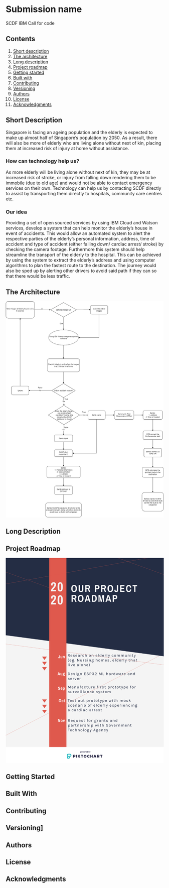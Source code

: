 # Submission name
SCDF IBM Call for code

## Contents

1. [Short description](#short-description)
1. [The architecture](#the-architecture)
1. [Long description](#long-description)
1. [Project roadmap](#project-roadmap)
1. [Getting started](#getting-started)
1. [Built with](#built-with)
1. [Contributing](#contributing)
1. [Versioning](#versioning)
1. [Authors](#authors)
1. [License](#license)
1. [Acknowledgments](#acknowledgments)


## Short Description

Singapore is facing an ageing population and the elderly is expected to make up almost half of Singapore’s population by 2050. As a result, there will also be more of elderly who are living alone without next of kin, placing them at increased risk of injury at home without assistance.

### How can technology help us?
As more elderly will be living alone without next of kin, they may be at increased risk of stroke, or injury from falling down rendering them to be immobile (due to old age) and would not be able to contact emergency services on their own. Technology can help us by contacting SCDF directly to assist by transporting them directly to hospitals, community care centres etc.

### Our idea
Providing a set of open sourced services by using IBM Cloud and Watson services, develop a system that can help monitor the elderly’s house in event of accidents. This would allow an automated system to alert the respective parties of the elderly’s personal information, address, time of accident and type of accident (either falling down/ cardiac arrest/ stroke) by checking the camera footage. Furthermore this system should help streamline the transport of the elderly to the hospital. This can be achieved by using the system to extract the elderly’s address and using computer algorithms to plan the fastest route to the destination. The journey would also be sped up by alerting other drivers to avoid said path if they can so that there would be less traffic.


## The Architecture

![architecture](flowchart.png)

## Long Description

## Project Roadmap

![roadmap](roadmap.png)

## Getting Started

## Built With

## Contributing

## Versioning]

## Authors

## License

## Acknowledgments







